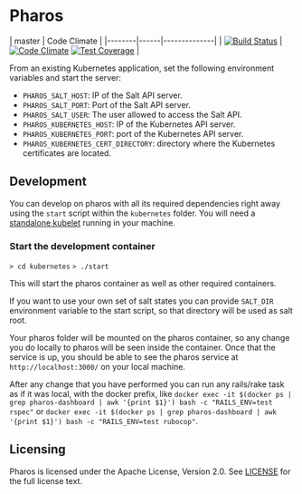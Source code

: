 # Pharos


| master | Code Climate |
|--------|------|--------------|
| [![Build Status](https://travis-ci.org/SUSE/pharos.svg?branch=master)](https://travis-ci.org/SUSE/pharos) | [![Code Climate](https://codeclimate.com/github/SUSE/pharos/badges/gpa.svg)](https://codeclimate.com/github/SUSE/pharos) [![Test Coverage](https://codeclimate.com/github/SUSE/pharos/badges/coverage.svg)](https://codeclimate.com/github/SUSE/pharos/coverage) |

From an existing Kubernetes application, set the following environment variables
and start the server:

- `PHAROS_SALT_HOST`: IP of the Salt API server.
- `PHAROS_SALT_PORT`: Port of the Salt API server.
- `PHAROS_SALT_USER`: The user allowed to access the Salt API.
- `PHAROS_KUBERNETES_HOST`: IP of the Kubernetes API server.
- `PHAROS_KUBERNETES_PORT`: port of the Kubernetes API server.
- `PHAROS_KUBERNETES_CERT_DIRECTORY`: directory where the Kubernetes
  certificates are located.

## Development

You can develop on pharos with all its required dependencies right away using the `start` script
within the `kubernetes` folder. You will need a [standalone kubelet](https://kubernetes.io/docs/admin/kubelet/) running in your machine.

### Start the development container

`> cd kubernetes`
`> ./start`

This will start the pharos container as well as other required containers.

If you want to use your own set of salt states you can provide `SALT_DIR` environment variable
to the start script, so that directory will be used as salt root.

Your pharos folder will be mounted on the pharos container, so any change you do locally to pharos
will be seen inside the container. Once that the service is up, you should be able to see the
pharos service at `http://localhost:3000/` on your local machine.

After any change that you have performed you can run any rails/rake task as if it was local, with
the docker prefix, like `docker exec -it $(docker ps | grep pharos-dashboard | awk '{print $1}') bash -c "RAILS_ENV=test rspec"` or `docker exec -it $(docker ps | grep pharos-dashboard | awk '{print $1}') bash -c "RAILS_ENV=test rubocop"`.

## Licensing

Pharos is licensed under the Apache License, Version 2.0. See
[LICENSE](https://github.com/SUSE/Pharos/blob/master/LICENSE) for the full
license text.
